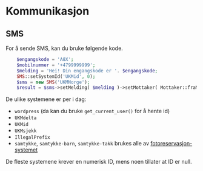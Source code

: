 Kommunikasjon
=============


## SMS
For å sende SMS, kan du bruke følgende kode.

```php
    $engangskode = 'A8X';
    $mobilnummer = '+4799999999';
    $melding = 'Hei! Din engangskode er '. $engangskode;
    SMS::setSystemId('UKMid', 0);
    $sms = new SMS('UKMNorge');
    $result = $sms->setMelding( $melding )->setMottaker( Mottaker::fraMobil( $mobilnummer ) )->send();
```

De ulike systemene er per i dag:

- `wordpress` (da kan du bruke `get_current_user()` for å hente id)
- `UKMdelta`
- `UKMid`
- `UKMsjekk`
- `IllegalPrefix`
- `samtykke`, `samtykke-barn`, `samtykke-takk` brukes alle av [fotoreservasjon-systemet](https://github.com/UKMNorge/UKMsamtykke)

De fleste systemene krever en numerisk ID, mens noen tillater at ID er null.
